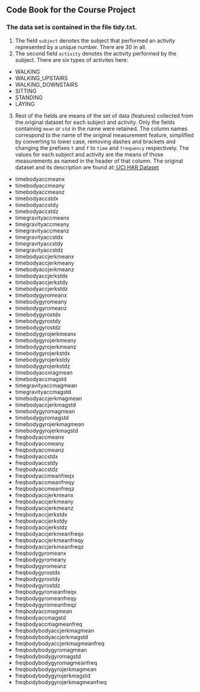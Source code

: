 ## Code Book for the Course Project

### The data set is contained in the file tidy.txt.

1. The field `subject` denotes the subject that performed an activity represented by a unique number. There are 30 in all.
2. The second field `activity` denotes the activity performed by the subject. There are six types of activites here:

*   WALKING
*   WALKING_UPSTAIRS
*   WALKING_DOWNSTAIRS
*   SITTING
*   STANDING
*   LAYING

3. Rest of the fields are means of the set of data (features) collected from the original dataset for each subject and activity. Only the fields containing `mean` or `std` in the name were retained. The column names correspond to the name of the original measurement feature, simplified by converting to lower case, removing dashes and brackets and changing the prefixes `t` and `f` to `time` and `frequency` respectively. The values for each subject and activity are the means of those measurements as named in the header of that column.  The original dataset and its description are found at:[ UCI HAR Dataset ](http://archive.ics.uci.edu/ml/datasets/Smartphone-Based+Recognition+of+Human+Activities+and+Postural+Transitions " UCI HAR Dataset ")

* timebodyaccmeanx
* timebodyaccmeany
* timebodyaccmeanz
* timebodyaccstdx
* timebodyaccstdy
* timebodyaccstdz
* timegravityaccmeanx
* timegravityaccmeany
* timegravityaccmeanz
* timegravityaccstdx
* timegravityaccstdy
* timegravityaccstdz
* timebodyaccjerkmeanx
* timebodyaccjerkmeany
* timebodyaccjerkmeanz
* timebodyaccjerkstdx
* timebodyaccjerkstdy
* timebodyaccjerkstdz
* timebodygyromeanx
* timebodygyromeany
* timebodygyromeanz
* timebodygyrostdx
* timebodygyrostdy
* timebodygyrostdz
* timebodygyrojerkmeanx
* timebodygyrojerkmeany
* timebodygyrojerkmeanz
* timebodygyrojerkstdx
* timebodygyrojerkstdy
* timebodygyrojerkstdz
* timebodyaccmagmean
* timebodyaccmagstd
* timegravityaccmagmean
* timegravityaccmagstd
* timebodyaccjerkmagmean
* timebodyaccjerkmagstd
* timebodygyromagmean
* timebodygyromagstd
* timebodygyrojerkmagmean
* timebodygyrojerkmagstd
* freqbodyaccmeanx
* freqbodyaccmeany
* freqbodyaccmeanz
* freqbodyaccstdx
* freqbodyaccstdy
* freqbodyaccstdz
* freqbodyaccmeanfreqx
* freqbodyaccmeanfreqy
* freqbodyaccmeanfreqz
* freqbodyaccjerkmeanx
* freqbodyaccjerkmeany
* freqbodyaccjerkmeanz
* freqbodyaccjerkstdx
* freqbodyaccjerkstdy
* freqbodyaccjerkstdz
* freqbodyaccjerkmeanfreqx
* freqbodyaccjerkmeanfreqy
* freqbodyaccjerkmeanfreqz
* freqbodygyromeanx
* freqbodygyromeany
* freqbodygyromeanz
* freqbodygyrostdx
* freqbodygyrostdy
* freqbodygyrostdz
* freqbodygyromeanfreqx
* freqbodygyromeanfreqy
* freqbodygyromeanfreqz
* freqbodyaccmagmean
* freqbodyaccmagstd
* freqbodyaccmagmeanfreq
* freqbodybodyaccjerkmagmean
* freqbodybodyaccjerkmagstd
* freqbodybodyaccjerkmagmeanfreq
* freqbodybodygyromagmean
* freqbodybodygyromagstd
* freqbodybodygyromagmeanfreq
* freqbodybodygyrojerkmagmean
* freqbodybodygyrojerkmagstd
* freqbodybodygyrojerkmagmeanfreq

